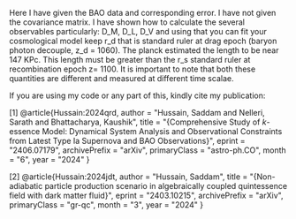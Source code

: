 Here I have given the BAO data and corresponding error. I have not given the covariance matrix. 
I have shown how to calculate the several observables particularly: D_M, D_L, D_V and using that you can fit your cosmological model keep r_d that is standard ruler at drag epoch (baryon photon decouple, z_d = 1060). 
The planck estimated the length to be near 147 KPc. This length must be greater than the r_s standard ruler at recombination epoch z= 1100. It is important to note that both these quantities are different and measured at different time scalae. 

If you are using my code or any part of this, kindly cite my publication: 

[1]  @article{Hussain:2024qrd,
    author = "Hussain, Saddam and Nelleri, Sarath and Bhattacharya, Kaushik",
    title = "{Comprehensive Study of $k$-essence Model: Dynamical System Analysis and Observational Constraints from Latest Type Ia Supernova and BAO Observations}",
    eprint = "2406.07179",
    archivePrefix = "arXiv",
    primaryClass = "astro-ph.CO",
    month = "6",
    year = "2024"
}

[2]  @article{Hussain:2024jdt,
    author = "Hussain, Saddam",
    title = "{Non-adiabatic particle production scenario in algebraically coupled quintessence field with dark matter fluid}",
    eprint = "2403.10215",
    archivePrefix = "arXiv",
    primaryClass = "gr-qc",
    month = "3",
    year = "2024"
}
